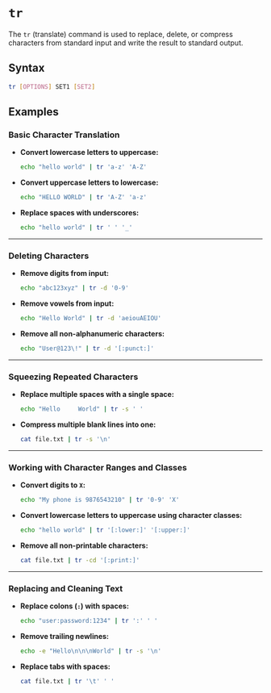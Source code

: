 # **`tr`**  
The `tr` (translate) command is used to replace, delete, or compress characters from standard input and write the result to standard output.


## **Syntax**  
```bash
tr [OPTIONS] SET1 [SET2]
```


## **Examples**  

### **Basic Character Translation**  

- **Convert lowercase letters to uppercase:**  
  ```bash
  echo "hello world" | tr 'a-z' 'A-Z'
  ```

- **Convert uppercase letters to lowercase:**  
  ```bash
  echo "HELLO WORLD" | tr 'A-Z' 'a-z'
  ```

- **Replace spaces with underscores:**  
  ```bash
  echo "hello world" | tr ' ' '_'
  ```

---

### **Deleting Characters**  

- **Remove digits from input:**  
  ```bash
  echo "abc123xyz" | tr -d '0-9'
  ```

- **Remove vowels from input:**  
  ```bash
  echo "Hello World" | tr -d 'aeiouAEIOU'
  ```

- **Remove all non-alphanumeric characters:**  
  ```bash
  echo "User@123\!" | tr -d '[:punct:]'
  ```

---

### **Squeezing Repeated Characters**  

- **Replace multiple spaces with a single space:**  
  ```bash
  echo "Hello     World" | tr -s ' '
  ```

- **Compress multiple blank lines into one:**  
  ```bash
  cat file.txt | tr -s '\n'
  ```

---

### **Working with Character Ranges and Classes**  

- **Convert digits to `X`:**  
  ```bash
  echo "My phone is 9876543210" | tr '0-9' 'X'
  ```

- **Convert lowercase letters to uppercase using character classes:**  
  ```bash
  echo "hello world" | tr '[:lower:]' '[:upper:]'
  ```

- **Remove all non-printable characters:**  
  ```bash
  cat file.txt | tr -cd '[:print:]'
  ```

---

### **Replacing and Cleaning Text**  

- **Replace colons (`:`) with spaces:**  
  ```bash
  echo "user:password:1234" | tr ':' ' '
  ```

- **Remove trailing newlines:**  
  ```bash
  echo -e "Hello\n\n\nWorld" | tr -s '\n'
  ```

- **Replace tabs with spaces:**  
  ```bash
  cat file.txt | tr '\t' ' '
  ```